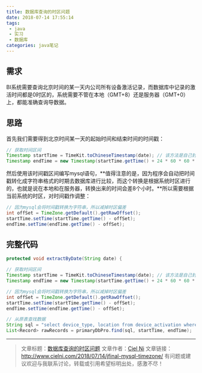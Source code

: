 ```yaml
---
title: 数据库查询的时区问题
date: 2018-07-14 17:55:14
tags:
 - java 
 - 实习
 - 数据库
categories: java笔记
---
```

## 需求

BI系统需要查询北京时间的某一天内公司所有设备激活记录，而数据库中记录的激活时间都是0时区的，系统需要不管在本地（GMT+8）还是服务器（GMT+0）上，都能准确查询导数据。

## 思路

首先我们需要得到北京时间某一天的起始时间和结束时间的时间戳：

```java
// 获取时间区间
Timestamp startTime = TimeKit.toChineseTimestamp(date); // 该方法是自己封装的，即把字符串的时间按照时区转化成时间戳
Timestamp endTime = new Timestamp(startTime.getTime() + 24 * 60 * 60 * 1000L);
```

然后使用该时间戳区间编写mysql语句，**值得注意的是，因为程序会自动把时间戳转化成字符串格式的时期去数据库进行比较，而这个转换是根据系统时区进行的，也就是说在本地和在服务器，转换出来的时间会差8个小时。**所以需要根据当前系统的时区，对时间戳作调整：

```java
// 因为mysql会将时间戳转换为字符串，所以减掉时区偏差
int offSet = TimeZone.getDefault().getRawOffset();
startTime.setTime(startTime.getTime() - offSet);
endTime.setTime(endTime.getTime() - offSet);
```
<!-- more --> 


## 完整代码


```java
protected void extractByDate(String date) {

// 获取时间区间
Timestamp startTime = TimeKit.toChineseTimestamp(date); // 该方法是自己封装的，即把字符串的时间按照时区转化成时间戳
Timestamp endTime = new Timestamp(startTime.getTime() + 24 * 60 * 60 * 1000L);

// 因为mysql会将时间戳转换为字符串，所以减掉时区偏差
int offSet = TimeZone.getDefault().getRawOffset();
startTime.setTime(startTime.getTime() - offSet);
endTime.setTime(endTime.getTime() - offSet);

// 从原表查找数据
String sql = "select device_type, location from device_activation where ? <= create_time and create_time < ?";
List<Record> rawRecords = primaryDbPro.find(sql, startTime, endTime);
```

---

> 文章标题：[数据库查询的时区问题](http://www.cielni.com/2018/07/14/jfinal-mysql-timezone/)
> 文章作者：[Ciel Ni](http://www.cielni.com/about/)
> 文章链接：http://www.cielni.com/2018/07/14/jfinal-mysql-timezone/
> 有问题或建议欢迎与我联系讨论，转载或引用希望标明出处，感激不尽！